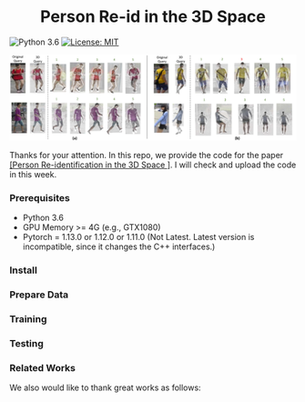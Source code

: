 <h1 align="center"> Person Re-id in the 3D Space</h1>

![Python 3.6](https://img.shields.io/badge/python-3.6-green.svg)
[![License: MIT](https://img.shields.io/badge/License-MIT-green.svg)](https://opensource.org/licenses/MIT)

![](https://github.com/layumi/person-reid-3d/blob/master/imgs/demo-1.jpg)

Thanks for your attention. In this repo, we provide the code for the paper [[Person Re-identification in the 3D Space ]](https://arxiv.org/abs/2006.04569).
I will check and upload the code in this week. 

### Prerequisites
- Python 3.6
- GPU Memory >= 4G (e.g., GTX1080)
- Pytorch = 1.13.0 or 1.12.0 or 1.11.0 (Not Latest. Latest version is incompatible, since it changes the C++ interfaces.)

### Install

### Prepare Data 

### Training 

### Testing

### Related Works
We also would like to thank great works as follows:
